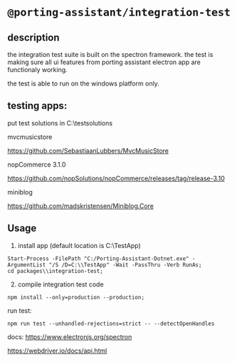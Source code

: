 # `@porting-assistant/integration-test`

## description

the integration test suite is built on the spectron framework. the test is making sure all ui features from porting assistant electron app are functionaly working.

the test is able to run on the windows platform only.

## testing apps:

put test solutions in C:\\testsolutions

mvcmusicstore

https://github.com/SebastiaanLubbers/MvcMusicStore

nopCommerce 3.1.0

https://github.com/nopSolutions/nopCommerce/releases/tag/release-3.10

miniblog

https://github.com/madskristensen/Miniblog.Core

## Usage

1. install app (default location is C:\\TestApp)

```
Start-Process -FilePath "C:/Porting-Assistant-Dotnet.exe" -ArgumentList "/S /D=C:\\TestApp" -Wait -PassThru -Verb RunAs;
cd packages\\integration-test;
```

2. compile integration test code

```
npm install --only=production --production;
```

run test:

```
npm run test --unhandled-rejections=strict -- --detectOpenHandles
```

docs:
https://www.electronjs.org/spectron

https://webdriver.io/docs/api.html
